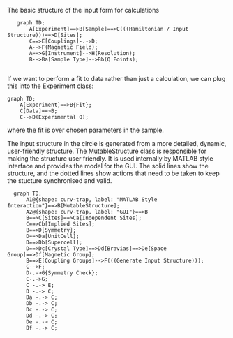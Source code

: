 The basic structure of the input form for calculations

```mermaid
   graph TD;
       A[Experiment]==>B[Sample]==>C(((Hamiltonian / Input Structure)))==>D[Sites];
       C==>E[Couplings]-.->D;
       A-->F(Magnetic Field);
       A==>G[Instrument]-->H(Resolution);
       B-->Ba[Sample Type]-->Bb(Q Points);
       
```

If we want to perform a fit to data rather than just a calculation, we can plug this into the Experiment class:

```mermaid 
graph TD;
    A[Experiment]==>B{Fit};
    C[Data]==>B;
    C-->D(Experimental Q); 
```

where the fit is over chosen parameters in the sample.

The input structure in the circle is generated from a more detailed, dynamic, user-friendly structure.
The MutableStructure class is responsible for making the structure user friendly. It is used internally by MATLAB style interface and provides the model for the GUI. 
The solid lines show the structure, and the dotted lines show actions that need to be taken to keep the stucture synchronised and valid.

```mermaid
  graph TD;
      A1@{shape: curv-trap, label: "MATLAB Style Interaction"}==>B[MutableStructure];
      A2@{shape: curv-trap, label: "GUI"}==>B
      B==>C[Sites]==>Ca[Independent Sites];
      C==>Cb[Implied Sites];
      B==>D[Symmetry];
      D==>Da[UnitCell];
      D==>Db[Supercell];
      D==>Dc[Crystal Type]==>Dd[Bravias]==>De[Space Group]==>Df[Magnetic Group];
      B==>E[Coupling Groups]-->F(((Generate Input Structure)));
      C-->F;
      D-.->G{Symmetry Check};
      C-.->G;
      C -.-> E;
      D -.-> C;
      Da -.-> C;
      Db -.-> C;
      Dc -.-> C;
      Dd -.-> C;
      De -.-> C;
      Df -.-> C;
      
```
